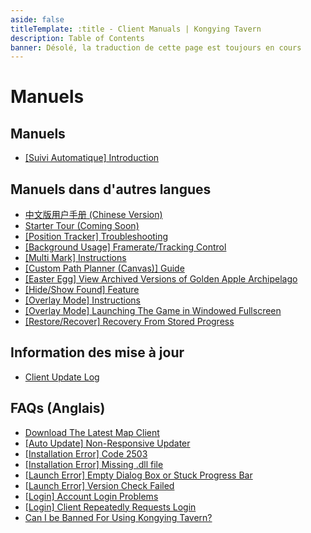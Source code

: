 ```yaml
---
aside: false
titleTemplate: :title - Client Manuals | Kongying Tavern
description: Table of Contents
banner: Désolé, la traduction de cette page est toujours en cours
---
```


[文：【目录】客户端使用手册]: # 'https://support.qq.com/products/321980/faqs-more/?id=94938'

# Manuels

## **Manuels**

- [[Suivi Automatique] Introduction](./guide/auto-tracking/importantnotes.md)

## **Manuels dans d'autres langues**

- [中文版用户手册 (Chinese Version)](https://support.qq.com/products/321980/faqs/94938)
- [Starter Tour (Coming Soon)](#)
- [[Position Tracker] Troubleshooting](./guide/auto-tracking/troubleshoot.md)
- [[Background Usage] Framerate/Tracking Control](./guide/bg/bgfrate.md)
- [[Multi Mark] Instructions](./guide/batch-selection/instructions.md)
- [[Custom Path Planner (Canvas)] Guide](./guide/canvas/guide.md)
- [[Easter Egg] View Archived Versions of Golden Apple Archipelago](./guide/easter-egg/view.md)
- [[Hide/Show Found] Feature](./guide/hide-show-done/hidedoneshowdone.md)
- [[Overlay Mode] Instructions](./guide/overlay-mode/instructions.md)
- [[Overlay Mode] Launching The Game in Windowed Fullscreen](./guide/overlay-mode/fullscreen-windowed/launching.md)
- [[Restore/Recover] Recovery From Stored Progress](./guide/restore-recover/progress.md)

## **Information des mise à jour**

- [Client Update Log](https://discord.gg/SWz6RTWNkm)

## **FAQs (Anglais)**

- [Download The Latest Map Client](../download-client.md)
- [[Auto Update] Non-Responsive Updater](./faq/autoupdate/updater.md)
- [[Installation Error] Code 2503](./faq/instlerror/code2503.md)
- [[Installation Error] Missing .dll file](./faq/instlerror/missingdll.md)
- [[Launch Error] Empty Dialog Box or Stuck Progress Bar](./faq/launcherror/emptydialog.md)
- [[Launch Error] Version Check Failed](./faq/launcherror/versioncheck.md)
- [[Login] Account Login Problems](./faq/login/accountlogin.md)
- [[Login] Client Repeatedly Requests Login](./faq/login/clientrepeatedly.md)
- [Can I be Banned For Using Kongying Tavern?](./faq/accountsafety/acntban.md)
